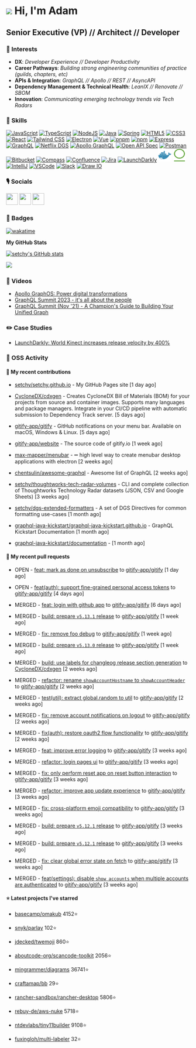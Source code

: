 ![](https://user-images.githubusercontent.com/18350557/176309783-0785949b-9127-417c-8b55-ab5a4333674e.gif) Hi, I'm Adam
============================================================================================================================

Senior Executive (VP) // Architect // Developer
-----------------------------------------------

### 🔭 Interests

- **DX**: *Developer Experience // Developer Productivity*
- **Career Pathways**: *Building strong engineering communities of practice (guilds, chapters, etc)*
- **APIs & Integration**: *GraphQL // Apollo // REST // AsyncAPI*
- **Dependency Management & Technical Health**: *LeanIX // Renovate // SBOM*
- **Innovation**: *Communicating emerging technology trends via Tech Radars*

### 💪 Skills

<p align="left">
  <a href="https://developer.mozilla.org/en-US/docs/Web/JavaScript" target="_blank" rel="noreferrer"><img src="https://raw.githubusercontent.com/danielcranney/readme-generator/main/public/icons/skills/javascript-colored.svg" width="36" height="36" alt="JavaScript" /></a>
  <a href="https://www.typescriptlang.org/" target="_blank" rel="noreferrer"><img src="https://raw.githubusercontent.com/danielcranney/readme-generator/main/public/icons/skills/typescript-colored.svg" width="36" height="36" alt="TypeScript" /></a>
  <a href="https://nodejs.org/en/" target="_blank" rel="noreferrer"><img src="https://raw.githubusercontent.com/danielcranney/readme-generator/main/public/icons/skills/nodejs-colored.svg" width="36" height="36" alt="NodeJS" /></a>
  <a href="https://www.oracle.com/java/" target="_blank" rel="noreferrer"><img src="https://raw.githubusercontent.com/danielcranney/readme-generator/main/public/icons/skills/java-colored.svg" width="36" height="36" alt="Java" /></a>
  <a href="https://spring.io/" target="_blank" rel="noreferrer"><img src="https://cdn.worldvectorlogo.com/logos/spring-3.svg" width="36" height="36" alt="Spring" /></a> 
  <a href="https://developer.mozilla.org/en-US/docs/Glossary/HTML5" target="_blank" rel="noreferrer"><img src="https://raw.githubusercontent.com/danielcranney/readme-generator/main/public/icons/skills/html5-colored.svg" width="36" height="36" alt="HTML5" /></a>
  <a href="https://www.w3.org/TR/CSS/#css" target="_blank" rel="noreferrer"><img src="https://raw.githubusercontent.com/danielcranney/readme-generator/main/public/icons/skills/css3-colored.svg" width="36" height="36" alt="CSS3" /></a>
  <a href="https://react.dev/" target="_blank" rel="noreferrer"><img src="https://cdn.worldvectorlogo.com/logos/react-2.svg" width="36" height="36" alt="React" /></a>
  <a href="https://tailwindcss.com/" target="_blank" rel="noreferrer"><img src="https://cdn.worldvectorlogo.com/logos/tailwind-css-2.svg" width="36" height="36" alt="Tailwind CSS" /></a>
  <a href="https://www.electronjs.org/" target="_blank" rel="noreferrer"><img src="https://cdn.worldvectorlogo.com/logos/electron-1.svg" width="36" height="36" alt="Electron" /></a>
  <a href="https://vuejs.org/" target="_blank" rel="noreferrer"><img src="https://cdn.worldvectorlogo.com/logos/vue-9.svg" width="36" height="36" alt="Vue" /></a>
  <a href="https://pnpm.io/" target="_blank" rel="noreferrer"><img src="https://encrypted-tbn0.gstatic.com/images?q=tbn:ANd9GcSGcwBnoTNg212cvEclMX-_qRw_P-_odFp3aafVal77Hg&s" width="36" height="36" alt="pnpm" /></a>
  <a href="https://www.npmjs.com/" target="_blank" rel="noreferrer"><img src="https://cdn.worldvectorlogo.com/logos/npm-square-red-1.svg" width="36" height="36" alt="npm" /></a>
  <a href="https://expressjs.com/" target="_blank" rel="noreferrer"><img src="https://raw.githubusercontent.com/danielcranney/readme-generator/main/public/icons/skills/express-colored.svg" width="36" height="36" alt="Express" /></a>
  <a href="https://graphql.org/" target="_blank" rel="noreferrer"><img src="https://raw.githubusercontent.com/danielcranney/readme-generator/main/public/icons/skills/graphql-colored.svg" width="36" height="36" alt="GraphQL" /></a>
  <a href="https://netflix.github.io/dgs/" target="_blank" rel="noreferrer"><img src="https://raw.githubusercontent.com/Netflix/dgs/main/docs/images/dgs-framework-brand/Icon/dgs-icon--blue.svg" width="36" height="36" alt="Netflix DGS" /></a>
  <a href="https://apollographql.com/" target="_blank" rel="noreferrer"><img src="https://cdn.worldvectorlogo.com/logos/apollo-graphql-compact.svg" width="36" height="36" alt="Apollo GraphQL" /></a>
  <a href="https://swagger.io/specification/" target="_blank" rel="noreferrer"><img src="https://cdn.worldvectorlogo.com/logos/openapi-1.svg" width="36" height="36" alt="Open API Spec" /></a>
  <a href="https://www.postman.com//" target="_blank" rel="noreferrer"><img src="https://cdn.worldvectorlogo.com/logos/postman.svg" width="36" height="36" alt="Postman" /></a>
  <a href="https://www.atlassian.com/software/bitbucket" target="_blank" rel="noreferrer"><img src="https://cdn.worldvectorlogo.com/logos/bitbucket-icon.svg" width="36" height="36" alt="Bitbucket" /></a>
  <a href="https://www.atlassian.com/software/compass" target="_blank" rel="noreferrer"><img src="https://cdn.worldvectorlogo.com/logos/atlassian-compass-1.svg" width="36" height="36" alt="Compass" /></a>
  <a href="https://www.atlassian.com/software/confluence" target="_blank" rel="noreferrer"><img src="https://cdn.worldvectorlogo.com/logos/confluence-1.svg" width="36" height="36" alt="Confluence" /></a>
  <a href="https://www.atlassian.com/software/jira" target="_blank" rel="noreferrer"><img src="https://cdn.worldvectorlogo.com/logos/jira-1.svg" width="36" height="36" alt="Jira" /></a>
  <a href="https://launchdarkly.com/" target="_blank" rel="noreferrer"><img src="https://cdn.worldvectorlogo.com/logos/launchdarkly-2.svg" width="36" height="36" alt="LaunchDarkly" /></a>
  <a href="https://docker.com/" target="_blank" rel="noreferrer"><img src="https://raw.githubusercontent.com/nx211/homer-icons/master/png/docker.png" width="36" height="36" alt="Docker" /></a>
  <a href="https://jfrog.com/artifactory/" target="_blank" rel="noreferrer"><img src="https://raw.githubusercontent.com/nx211/homer-icons/master/png/artifactory.png" width="36" height="36" alt="Artifactory" /></a>
  <a href="https://www.jetbrains.com/idea/" target="_blank" rel="noreferrer"><img src="https://cdn.worldvectorlogo.com/logos/intellij-idea-1.svg" width="36" height="36" alt="IntelliJ" /></a>
  <a href="https://code.visualstudio.com/" target="_blank" rel="noreferrer"><img src="https://cdn.worldvectorlogo.com/logos/visual-studio-code-1.svg" width="36" height="36" alt="VSCode" /></a>
  <a href="https://slack.com/" target="_blank" rel="noreferrer"><img src="https://cdn.worldvectorlogo.com/logos/slack-new-logo.svg" width="36" height="36" alt="Slack" /></a>
  <a href="https://drawio-app.com/" target="_blank" rel="noreferrer"><img src="https://cdn.worldvectorlogo.com/logos/draw-io.svg" width="36" height="36" alt="Draw IO" /></a>
</p>

                      

### 🎙️ Socials
                  
<p align="left">
  <a href="https://www.github.com/setchy" target="_blank" rel="noreferrer"><img src="https://raw.githubusercontent.com/danielcranney/readme-generator/main/public/icons/socials/github.svg" width="32" height="32" /></a>
  <a href="https://www.linkedin.com/in/adamsetch" target="_blank" rel="noreferrer"><img src="https://raw.githubusercontent.com/danielcranney/readme-generator/main/public/icons/socials/linkedin.svg" width="32" height="32" /></a>
  <a href="https://www.twitter.com/setchy87" target="_blank" rel="noreferrer"><img src="https://raw.githubusercontent.com/danielcranney/readme-generator/main/public/icons/socials/twitter.svg" width="32" height="32" /></a>
</p>

### 📛 Badges

[![wakatime](https://wakatime.com/badge/user/2b948ae2-4be1-4020-8a57-7de60b53fe1d.svg)](https://wakatime.com/@2b948ae2-4be1-4020-8a57-7de60b53fe1d)

<b>My GitHub Stats</b>

<a href="http://www.github.com/setchy"><img src="https://github-readme-stats.vercel.app/api?username=setchy&show_icons=true&hide=&count_private=true&title_color=0891b2&text_color=ffffff&icon_color=0891b2&bg_color=1c1917&hide_border=true&show_icons=true" alt="setchy's GitHub stats" /></a>

<a href="http://www.github.com/setchy"><img src="https://github-readme-streak-stats.herokuapp.com/?user=setchy&stroke=ffffff&background=1c1917&ring=0891b2&fire=0891b2&currStreakNum=ffffff&currStreakLabel=0891b2&sideNums=ffffff&sideLabels=ffffff&dates=ffffff&hide_border=true" /></a>

### 📼 Videos

- [Apollo GraphOS: Power digital transformations](https://www.apollographql.com/enterprise?wvideo=4fu2lsjssc)
- [GraphQL Summit 2023 - it's all about the people](https://www.youtube.com/watch?v=090IWEcHbJc)
- [GraphQL Summit (Nov '21) - A Champion's Guide to Building Your Unified Graph](https://www.apollographql.com/events/roundtable/graphql-summit-november-2021/a-champions-guide-to-building-your-unified-graph)

### ✏️ Case Studies

- [LaunchDarkly: World Kinect increases release velocity by 400%](https://launchdarkly.com/case-studies/world-kinect/)

### 🎯 OSS Activity
#### 🚀 My recent contributions



- [setchy/setchy.github.io](https://github.com/setchy/setchy.github.io) - My GitHub Pages site [1 day ago]

- [CycloneDX/cdxgen](https://github.com/CycloneDX/cdxgen) - Creates CycloneDX Bill of Materials (BOM) for your projects from source and container images. Supports many languages and package managers. Integrate in your CI/CD pipeline with automatic submission to Dependency Track server. [5 days ago]

- [gitify-app/gitify](https://github.com/gitify-app/gitify) - GitHub notifications on your menu bar. Available on macOS, Windows &amp; Linux. [5 days ago]

- [gitify-app/website](https://github.com/gitify-app/website) - The source code of gitify.io [1 week ago]

- [max-mapper/menubar](https://github.com/max-mapper/menubar) - ➖ high level way to create menubar desktop applications with electron [2 weeks ago]

- [chentsulin/awesome-graphql](https://github.com/chentsulin/awesome-graphql) - Awesome list of GraphQL [2 weeks ago]

- [setchy/thoughtworks-tech-radar-volumes](https://github.com/setchy/thoughtworks-tech-radar-volumes) - CLI and complete collection of Thoughtworks Technology Radar datasets (JSON, CSV and Google Sheets) [3 weeks ago]

- [setchy/dgs-extended-formatters](https://github.com/setchy/dgs-extended-formatters) - A set of DGS Directives for common formatting use-cases [1 month ago]

- [graphql-java-kickstart/graphql-java-kickstart.github.io](https://github.com/graphql-java-kickstart/graphql-java-kickstart.github.io) - GraphQL Kickstart Documentation [1 month ago]

- [graphql-java-kickstart/documentation](https://github.com/graphql-java-kickstart/documentation) -  [1 month ago]

#### 🎉 My recent pull requests



- OPEN - [feat: mark as done on unsubscribe](https://github.com/gitify-app/gitify/pull/1498) to [gitify-app/gitify](https://github.com/gitify-app/gitify) [1 day ago]

- OPEN - [feat(auth): support fine-grained personal access tokens](https://github.com/gitify-app/gitify/pull/1494) to [gitify-app/gitify](https://github.com/gitify-app/gitify) [4 days ago]

- MERGED - [feat: login with github app](https://github.com/gitify-app/gitify/pull/1493) to [gitify-app/gitify](https://github.com/gitify-app/gitify) [6 days ago]

- MERGED - [build: prepare `v5.13.1` release](https://github.com/gitify-app/gitify/pull/1478) to [gitify-app/gitify](https://github.com/gitify-app/gitify) [1 week ago]

- MERGED - [fix: remove foo debug](https://github.com/gitify-app/gitify/pull/1477) to [gitify-app/gitify](https://github.com/gitify-app/gitify) [1 week ago]

- MERGED - [build: prepare `v5.13.0` release](https://github.com/gitify-app/gitify/pull/1476) to [gitify-app/gitify](https://github.com/gitify-app/gitify) [1 week ago]

- MERGED - [build: use labels for changleog release section generation](https://github.com/CycloneDX/cdxgen/pull/1312) to [CycloneDX/cdxgen](https://github.com/CycloneDX/cdxgen) [2 weeks ago]

- MERGED - [refactor: rename `showAccountHostname` to `showAccountHeader`](https://github.com/gitify-app/gitify/pull/1464) to [gitify-app/gitify](https://github.com/gitify-app/gitify) [2 weeks ago]

- MERGED - [test(util): extract global.random to util](https://github.com/gitify-app/gitify/pull/1458) to [gitify-app/gitify](https://github.com/gitify-app/gitify) [2 weeks ago]

- MERGED - [fix: remove account notifications on logout](https://github.com/gitify-app/gitify/pull/1457) to [gitify-app/gitify](https://github.com/gitify-app/gitify) [2 weeks ago]

- MERGED - [fix(auth): restore oauth2 flow functionality](https://github.com/gitify-app/gitify/pull/1456) to [gitify-app/gitify](https://github.com/gitify-app/gitify) [2 weeks ago]

- MERGED - [feat: improve error logging](https://github.com/gitify-app/gitify/pull/1455) to [gitify-app/gitify](https://github.com/gitify-app/gitify) [3 weeks ago]

- MERGED - [refactor: login pages ui](https://github.com/gitify-app/gitify/pull/1454) to [gitify-app/gitify](https://github.com/gitify-app/gitify) [3 weeks ago]

- MERGED - [fix: only perform reset app on reset button interaction](https://github.com/gitify-app/gitify/pull/1453) to [gitify-app/gitify](https://github.com/gitify-app/gitify) [3 weeks ago]

- MERGED - [refactor: improve app update experience](https://github.com/gitify-app/gitify/pull/1450) to [gitify-app/gitify](https://github.com/gitify-app/gitify) [3 weeks ago]

- MERGED - [fix: cross-platform emoji compatibility](https://github.com/gitify-app/gitify/pull/1449) to [gitify-app/gitify](https://github.com/gitify-app/gitify) [3 weeks ago]

- MERGED - [build: prepare `v5.12.1` release](https://github.com/gitify-app/gitify/pull/1445) to [gitify-app/gitify](https://github.com/gitify-app/gitify) [3 weeks ago]

- MERGED - [build: prepare `v5.12.1` release](https://github.com/gitify-app/gitify/pull/1444) to [gitify-app/gitify](https://github.com/gitify-app/gitify) [3 weeks ago]

- MERGED - [fix: clear global error state on fetch](https://github.com/gitify-app/gitify/pull/1443) to [gitify-app/gitify](https://github.com/gitify-app/gitify) [3 weeks ago]

- MERGED - [feat(settings): disable `show accounts` when multiple accounts are authenticated](https://github.com/gitify-app/gitify/pull/1439) to [gitify-app/gitify](https://github.com/gitify-app/gitify) [3 weeks ago]

#### ⭐ Latest projects I've starred



- [basecamp/omakub](https://github.com/basecamp/omakub) 4152⭐

- [snyk/parlay](https://github.com/snyk/parlay) 102⭐

- [jdecked/twemoji](https://github.com/jdecked/twemoji) 860⭐

- [aboutcode-org/scancode-toolkit](https://github.com/aboutcode-org/scancode-toolkit) 2056⭐

- [mingrammer/diagrams](https://github.com/mingrammer/diagrams) 36741⭐

- [craftamap/bb](https://github.com/craftamap/bb) 29⭐

- [rancher-sandbox/rancher-desktop](https://github.com/rancher-sandbox/rancher-desktop) 5806⭐

- [rebuy-de/aws-nuke](https://github.com/rebuy-de/aws-nuke) 5718⭐

- [ntdevlabs/tiny11builder](https://github.com/ntdevlabs/tiny11builder) 9108⭐

- [fuxingloh/multi-labeler](https://github.com/fuxingloh/multi-labeler) 32⭐


